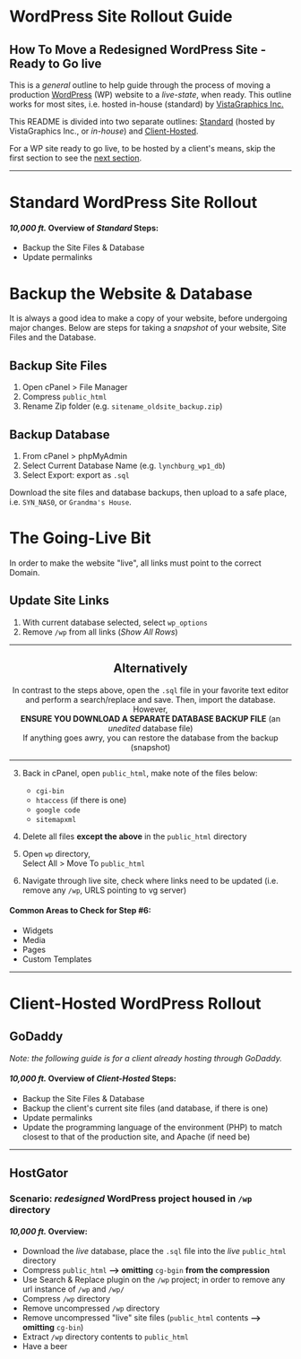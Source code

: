 # WordPress Site Rollout Guide  
## How To Move a Redesigned WordPress Site - Ready to Go live  

This is a *general* outline to help guide through the process of moving a production [WordPress](https://wordpress.com/) (WP) website to a *live-state*, when ready. This outline works for most sites, i.e. hosted in-house (standard) by [VistaGraphics Inc.](http://www.vistagraphicsinc.com/)  

This README is divided into two separate outlines: [Standard](#standard-wordpress-site-rollout) (hosted by VistaGraphics Inc., or *in-house*) and [Client-Hosted](#client-hosted-wordpress-rollout).  

For a WP site ready to go live, to be hosted by a client's means, skip the first section to see the [next section](#client-hosted-wordpress-rollout).  

***  

# **Standard** WordPress Site Rollout  

#### *10,000 ft.* Overview of *Standard* Steps:  
* Backup the Site Files & Database  
* Update permalinks  

# Backup the Website & Database  

It is always a good idea to make a copy of your website, before undergoing major changes. Below are steps for taking a *snapshot* of your website, Site Files and the Database.  

## Backup Site Files  

1. Open cPanel > File Manager  
2. Compress `public_html`  
3. Rename Zip folder (e.g. `sitename_oldsite_backup.zip`)  

## Backup Database  

1. From cPanel > phpMyAdmin  
2. Select Current Database Name (e.g. `lynchburg_wp1_db`)  
3. Select Export: export as `.sql`  

Download the site files and database backups, then upload to a safe place, i.e. `SYN_NAS0`, or `Grandma's House`.  

# The Going-Live Bit  

In order to make the website "live", all links must point to the correct Domain.  

## Update Site Links  

1. With current database selected, select `wp_options`  
2. Remove `/wp` from all links (*Show All Rows*)  

***  

<center>  

## **Alternatively**  
 In contrast to the steps above, open the `.sql` file in your favorite text editor and perform a search/replace and save. Then, import the database. However,  
 **ENSURE YOU DOWNLOAD A SEPARATE DATABASE BACKUP FILE** (an *unedited* database file)  
 If anything goes awry, you can restore the database from the backup (snapshot)  
</center>  

***  

3. Back in cPanel, open `public_html`, make note of the files below:  
    * `cgi-bin`  
    * `htaccess` (if there is one)  
    * `google code`  
    * `sitemapxml`  
4. Delete all files **except the above** in the `public_html` directory   
5. Open `wp` directory,  
    Select All > Move To `public_html`  

6. Navigate through live site, check where links need to be updated (i.e. remove any `/wp`, URLS pointing to vg server)  

#### Common Areas to Check for Step #6:  
* Widgets  
* Media  
* Pages  
* Custom Templates  

***  

# **Client-Hosted** WordPress Rollout  

## GoDaddy  
*Note: the following guide is for a client already hosting through GoDaddy.*  

#### *10,000 ft.* Overview of *Client-Hosted* Steps:  

* Backup the Site Files & Database  
* Backup the client's current site files (and database, if there is one)  
* Update permalinks  
* Update the programming language of the environment (PHP) to match closest to that of the production site, and Apache (if need be)  

***  

## HostGator  

### Scenario: *redesigned* WordPress project housed in `/wp` directory  

#### *10,000 ft.* Overview:  

* Download the *live* database, place the `.sql` file into the *live* `public_html` directory  
* Compress `public_html` **--> omitting** `cg-bgin` **from the compression**  
* Use Search & Replace plugin on the `/wp` project; in order to remove any url instance of `/wp` and `/wp/`  
* Compress `/wp` directory   
* Remove uncompressed `/wp` directory  
* Remove uncompressed "live" site files (`public_html` contents **--> omitting** `cg-bin`)  
* Extract `/wp` directory contents to `public_html`  
* Have a beer  
